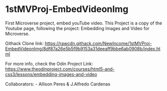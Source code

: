 # 1stMVProj-EmbedVideonImg
First Microverse project, embed youTube video.
This Project is a copy of the Youtube page, following the project: Embedding Images and Video for Microverse.

Githack Clone link:
https://rawcdn.githack.com/NewIncome/1stMVProj-EmbedVideonImg/8df87a26e5b5f9b9153a31deeaff9bbe6ab0908b/index.html

For more info, check the Odin Project Link:
https://www.theodinproject.com/courses/html5-and-css3/lessons/embedding-images-and-video

Collaborators:
	- Allison Peres & J.Alfredo Cardenas